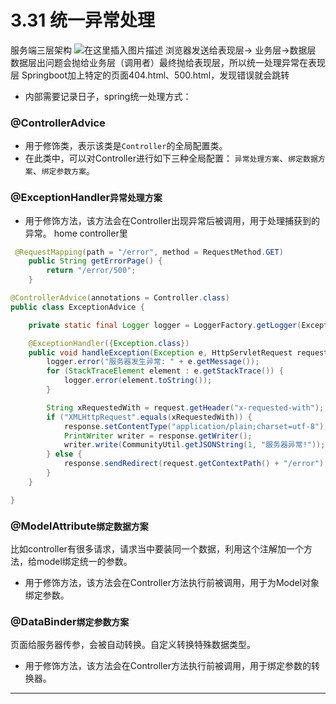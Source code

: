 # 3.31 统一异常处理

服务端三层架构
![在这里插入图片描述](https://img-blog.csdnimg.cn/20210611010744852.png?x-oss-process=image/watermark,type_ZmFuZ3poZW5naGVpdGk,shadow_10,text_aHR0cHM6Ly9ibG9nLmNzZG4ubmV0L3JpY2hhcmQyMDE4MDM=,size_16,color_FFFFFF,t_70)
浏览器发送给表现层-> 业务层->数据层
数据层出问题会抛给业务层（调用者）最终抛给表现层，所以统一处理异常在表现层
Springboot加上特定的页面404.html、500.html，发现错误就会跳转
- 内部需要记录日子，spring统一处理方式：

###  @ControllerAdvice

- 用于修饰类，表示该类是`Controller`的全局配置类。
- 在此类中，可以对Controller进行如下三种全局配置：
`异常处理方案`、`绑定数据方案`、`绑定参数方案`。
###  @ExceptionHandler`异常处理方案`
- 用于修饰方法，该方法会在Controller出现异常后被调用，用于处理捕获到的异常。
home controller里
```java
 @RequestMapping(path = "/error", method = RequestMethod.GET)
    public String getErrorPage() {
        return "/error/500";
    }
```

```java
@ControllerAdvice(annotations = Controller.class)
public class ExceptionAdvice {

    private static final Logger logger = LoggerFactory.getLogger(ExceptionAdvice.class);

    @ExceptionHandler({Exception.class})
    public void handleException(Exception e, HttpServletRequest request, HttpServletResponse response) throws IOException {
        logger.error("服务器发生异常: " + e.getMessage());
        for (StackTraceElement element : e.getStackTrace()) {
            logger.error(element.toString());
        }

        String xRequestedWith = request.getHeader("x-requested-with");
        if ("XMLHttpRequest".equals(xRequestedWith)) {
            response.setContentType("application/plain;charset=utf-8");
            PrintWriter writer = response.getWriter();
            writer.write(CommunityUtil.getJSONString(1, "服务器异常!"));
        } else {
            response.sendRedirect(request.getContextPath() + "/error");
        }
    }

}

```


### @ModelAttribute`绑定数据方案`
比如controller有很多请求，请求当中要装同一个数据，利用这个注解加一个方法，给model绑定统一的参数。
- 用于修饰方法，该方法会在Controller方法执行前被调用，用于为Model对象绑定参数。
###  @DataBinder`绑定参数方案`
页面给服务器传参，会被自动转换。自定义转换特殊数据类型。
- 用于修饰方法，该方法会在Controller方法执行前被调用，用于绑定参数的转换器。

---